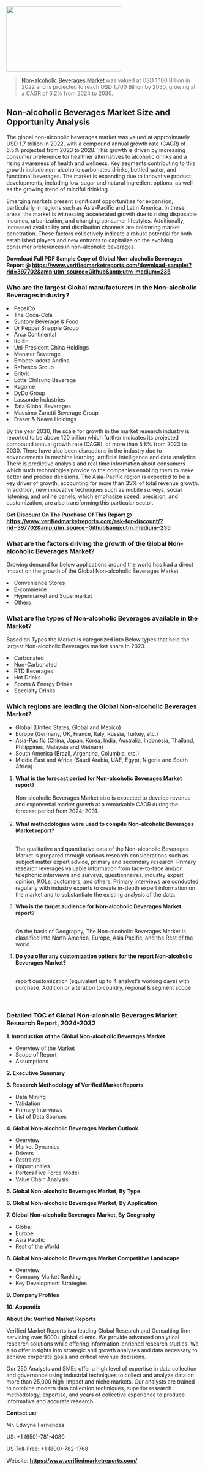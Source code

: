 <img src="https://ffe5etoiles.com/wp-content/uploads/2024/12/MST1-300x171.png" alt="" width="300" height="171" class="alignnone size-medium wp-image-20088" /><blockquote><p><p><a href="https://www.verifiedmarketreports.com/download-sample/?rid=397702&utm_source=Github&utm_medium=235" target="_blank">Non-alcoholic Beverages Market</a> was valued at USD 1,100 Billion in 2022 and is projected to reach USD 1,700 Billion by 2030, growing at a CAGR of 6.2% from 2024 to 2030.</p></blockquote><p><h2>Non-alcoholic Beverages Market Size and Opportunity Analysis</h2><p>The global non-alcoholic beverages market was valued at approximately USD 1.7 trillion in 2022, with a compound annual growth rate (CAGR) of 6.5% projected from 2023 to 2028. This growth is driven by increasing consumer preference for healthier alternatives to alcoholic drinks and a rising awareness of health and wellness. Key segments contributing to this growth include non-alcoholic carbonated drinks, bottled water, and functional beverages. The market is expanding due to innovative product developments, including low-sugar and natural ingredient options, as well as the growing trend of mindful drinking.</p><p>Emerging markets present significant opportunities for expansion, particularly in regions such as Asia-Pacific and Latin America. In these areas, the market is witnessing accelerated growth due to rising disposable incomes, urbanization, and changing consumer lifestyles. Additionally, increased availability and distribution channels are bolstering market penetration. These factors collectively indicate a robust potential for both established players and new entrants to capitalize on the evolving consumer preferences in non-alcoholic beverages.</p></p><p class=""><strong>Download Full PDF Sample Copy of Global Non-alcoholic Beverages Report @ <a href="https://www.verifiedmarketreports.com/download-sample/?rid=397702&amp;utm_source=Github&amp;utm_medium=235" target="_blank">https://www.verifiedmarketreports.com/download-sample/?rid=397702&amp;utm_source=Github&amp;utm_medium=235</a></strong></p><h3 id="" class="">Who are the largest Global manufacturers in the Non-alcoholic Beverages industry?</h3><p><li>PepsiCo</li><li> The Coca-Cola</li><li> Suntory Beverage & Food</li><li> Dr Pepper Snapple Group</li><li> Arca Continental</li><li> Ito En</li><li> Uni-President China Holdings</li><li> Monster Beverage</li><li> Embotelladora Andina</li><li> Refresco Group</li><li> Britvic</li><li> Lotte Chilsung Beverage</li><li> Kagome</li><li> DyDo Group</li><li> Lassonde Industries</li><li> Tata Global Beverages</li><li> Massimo Zanetti Beverage Group</li><li> Fraser & Neave Holdings</li></p><div class=""><div class="" dir="" data-message-author-role="" data-message-id="" data-message-model-slug=""><div class=""><div class=""><div class=""><div class="" dir="" data-message-author-role="" data-message-id="" data-message-model-slug=""><div class=""><div class=""><p>By the year 2030, the scale for growth in the market research industry is reported to be above 120 billion which further indicates its projected compound annual growth rate (CAGR), of more than 5.8% from 2023 to 2030. There have also been disruptions in the industry due to advancements in machine learning, artificial intelligence and data analytics There is predictive analysis and real time information about consumers which such technologies provide to the companies enabling them to make better and precise decisions. The Asia-Pacific region is expected to be a key driver of growth, accounting for more than 35% of total revenue growth. In addition, new innovative techniques such as mobile surveys, social listening, and online panels, which emphasize speed, precision, and customization, are also transforming this particular sector.</p><p><strong>Get Discount On The Purchase Of This Report @&nbsp; <a href="https://www.verifiedmarketreports.com/ask-for-discount/?rid=397702&amp;utm_source=Github&amp;utm_medium=235" target="_blank">https://www.verifiedmarketreports.com/ask-for-discount/?rid=397702&amp;utm_source=Github&amp;utm_medium=235</a></strong></p></div></div></div></div></div></div></div></div><h3 id="" class="">What are the factors driving the growth of the Global Non-alcoholic Beverages Market?</h3><p id="" class="">Growing demand for below applications around the world has had a direct impact on the growth of the Global Non-alcoholic Beverages Market</p><p id="" class=""><li>Convenience Stores</li><li> E-commerce</li><li> Hypermarket and Supermarket</li><li> Others</li></p><h3 id="" class="">What are the types of Non-alcoholic Beverages available in the Market?</h3><p id="" class="">Based on Types the Market is categorized into Below types that held the largest Non-alcoholic Beverages market share In 2023.</p><p id="" class=""><li>Carbonated</li><li> Non-Carbonated</li><li> RTD Beverages</li><li> Hot Drinks</li><li> Sports & Energy Drinks</li><li> Specialty Drinks</li></p><h3 id="" class="">Which regions are leading the Global Non-alcoholic Beverages Market?</h3><ul><li>Global (United States, Global and Mexico)</li><li>Europe (Germany, UK, France, Italy, Russia, Turkey, etc.)</li><li>Asia-Pacific (China, Japan, Korea, India, Australia, Indonesia, Thailand, Philippines, Malaysia and Vietnam)</li><li>South America (Brazil, Argentina, Columbia, etc.)</li><li>Middle East and Africa (Saudi Arabia, UAE, Egypt, Nigeria and South Africa)</li></ul><p><ol><li><strong>What is the forecast period for Non-alcoholic Beverages Market report?<br /></strong><br /><span data-sheets-root="1" data-sheets-value="{&quot;1&quot;:2,&quot;2&quot;:&quot;XXXX size is expected to develop revenue and exponential market growth at a remarkable CAGR during the forecast period from 2024&ndash;2030.&quot;}" data-sheets-userformat="{&quot;2&quot;:12674,&quot;4&quot;:{&quot;1&quot;:2,&quot;2&quot;:16776960},&quot;10&quot;:2,&quot;11&quot;:0,&quot;15&quot;:&quot;Arial&quot;,&quot;16&quot;:12}">Non-alcoholic Beverages Market size is expected to develop revenue and exponential market growth at a remarkable CAGR during the forecast period from 2024&ndash;2031.</span><br /><br /></li><li><strong>What methodologies were used to compile Non-alcoholic Beverages Market report?<br /><br /></strong><p>The qualitative and quantitative data of the&nbsp;Non-alcoholic Beverages Market is prepared through various research considerations such as subject matter expert advice, primary and secondary research. Primary research leverages valuable information from face-to-face and/or telephonic interviews and surveys, questionnaires, industry expert opinion, KOLs, customers, and others. Primary interviews are conducted regularly with industry experts to create in-depth expert information on the market and to substantiate the existing analysis of the data.&nbsp;</p></li><li><strong>Who is the target audience for Non-alcoholic Beverages Market report?<br /><br /></strong><p>On the basis of Geography, The&nbsp;Non-alcoholic Beverages Market is classified into North America, Europe, Asia Pacific, and the Rest of the world.</p></li><li><strong>Do you offer any customization options for the report Non-alcoholic Beverages Market?<br /><br /></strong><p>report customization (equivalent up to 4 analyst&rsquo;s working days) with purchase. Addition or alteration to country, regional &amp; segment scope</p><p>&nbsp;</p></li></ol></p><h3 id="" class="">Detailed TOC of Global Non-alcoholic Beverages Market Research Report, 2024-2032</h3><p id="" class=""><strong>1. Introduction of the Global Non-alcoholic Beverages Market</strong></p><ul><li>Overview of the Market</li><li>Scope of Report</li><li>Assumptions</li></ul><p id="" class=""><strong>2. Executive Summary</strong></p><p id="" class=""><strong>3. Research Methodology of&nbsp;Verified Market Reports</strong></p><ul><li>Data Mining</li><li>Validation</li><li>Primary Interviews</li><li>List of Data Sources</li></ul><p id="" class=""><strong>4. Global Non-alcoholic Beverages Market Outlook</strong></p><ul><li>Overview</li><li>Market Dynamics</li><li>Drivers</li><li>Restraints</li><li>Opportunities</li><li>Porters Five Force Model</li><li>Value Chain Analysis</li></ul><p id="" class=""><strong>5. Global Non-alcoholic Beverages Market, By&nbsp;Type</strong></p><p id="" class=""><strong>6. Global Non-alcoholic Beverages Market, By Application</strong></p><p id="" class=""><strong>7. Global Non-alcoholic Beverages Market, By Geography</strong></p><ul><li>Global</li><li>Europe</li><li>Asia Pacific</li><li>Rest of the World</li></ul><p id="" class=""><strong>8. Global Non-alcoholic Beverages Market Competitive Landscape</strong></p><ul><li>Overview</li><li>Company Market Ranking</li><li>Key Development Strategies</li></ul><p id="" class=""><strong>9. Company Profiles</strong></p><p id="" class=""><strong>10. Appendix</strong></p><p id="" class=""><strong>About Us: Verified Market Reports</strong></p><p id="" class="">Verified Market Reports is a leading Global Research and Consulting firm servicing over 5000+ global clients. We provide advanced analytical research solutions while offering information-enriched research studies. We also offer insights into strategic and growth analyses and data necessary to achieve corporate goals and critical revenue decisions.</p><p id="" class="">Our 250 Analysts and SMEs offer a high level of expertise in data collection and governance using industrial techniques to collect and analyze data on more than 25,000 high-impact and niche markets. Our analysts are trained to combine modern data collection techniques, superior research methodology, expertise, and years of collective experience to produce informative and accurate research.</p><p id="" class=""><strong>Contact us:</strong></p><p id="" class="">Mr. Edwyne Fernandes</p><p id="" class="">US: +1 (650)-781-4080</p><p id="" class="">US Toll-Free: +1 (800)-782-1768</p><p id="" class="">Website: <a target="" data-test-app-aware-link=""><strong>https://www.verifiedmarketreports.com/</strong></a></p>
